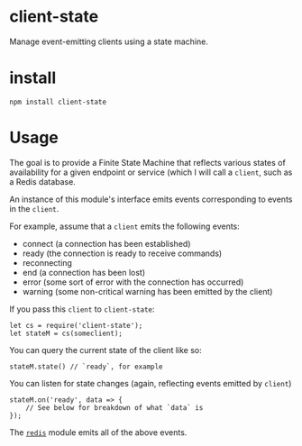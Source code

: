 # client-state

Manage event-emitting clients using a state machine.

# install

`npm install client-state`

# Usage

The goal is to provide a Finite State Machine that reflects various states of availability for a given endpoint or service (which I will call a `client`, such as a Redis database. 

An instance of this module's interface emits events corresponding to events in the `client`.

For example, assume that a `client` emits the following events:

- connect (a connection has been established)
- ready (the connection is ready to receive commands)
- reconnecting 
- end (a connection has been lost)
- error (some sort of error with the connection has occurred)
- warning (some non-critical warning has been emitted by the client)

If you pass this `client` to `client-state`:

```
let cs = require('client-state');
let stateM = cs(someclient);
```

You can query the current state of the client like so:

```
stateM.state() // `ready`, for example
```

You can listen for state changes (again, reflecting events emitted by `client`)

```
stateM.on('ready', data => {
    // See below for breakdown of what `data` is
});
```


The [`redis`](https://github.com/NodeRedis/node_redis) module emits all of the above events.